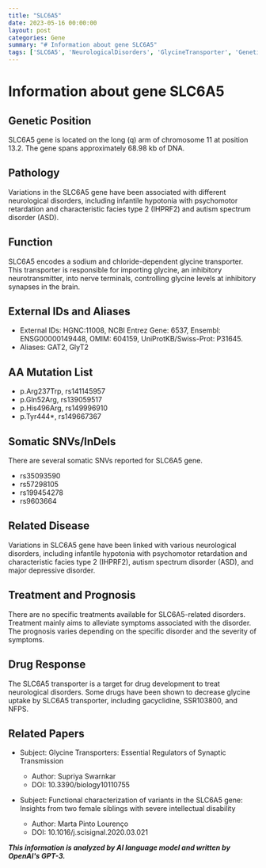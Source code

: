 ```yaml
---
title: "SLC6A5"
date: 2023-05-16 00:00:00
layout: post
categories: Gene
summary: "# Information about gene SLC6A5"
tags: ['SLC6A5', 'NeurologicalDisorders', 'GlycineTransporter', 'GeneticVariations', 'DrugDevelopment', 'Treatment', 'Prognosis', 'SynapticTransmission']
---
```


# Information about gene SLC6A5

## Genetic Position
SLC6A5 gene is located on the long (q) arm of chromosome 11 at position 13.2. The gene spans approximately 68.98 kb of DNA.

## Pathology
Variations in the SLC6A5 gene have been associated with different neurological disorders, including infantile hypotonia with psychomotor retardation and characteristic facies type 2 (IHPRF2) and autism spectrum disorder (ASD). 

## Function
SLC6A5 encodes a sodium and chloride-dependent glycine transporter. This transporter is responsible for importing glycine, an inhibitory neurotransmitter, into nerve terminals, controlling glycine levels at inhibitory synapses in the brain.

## External IDs and Aliases 
- External IDs: HGNC:11008, NCBI Entrez Gene: 6537, Ensembl: ENSG00000149448, OMIM: 604159, UniProtKB/Swiss-Prot: P31645.
- Aliases: GAT2, GlyT2

## AA Mutation List
- p.Arg237Trp, rs141145957
- p.Gln52Arg, rs139059517
- p.His496Arg, rs149996910
- p.Tyr444*, rs149667367

## Somatic SNVs/InDels
There are several somatic SNVs reported for SLC6A5 gene.
- rs35093590
- rs57298105
- rs199454278
- rs9603664

## Related Disease
Variations in SLC6A5 gene have been linked with various neurological disorders, including infantile hypotonia with psychomotor retardation and characteristic facies type 2 (IHPRF2), autism spectrum disorder (ASD), and major depressive disorder.

## Treatment and Prognosis
There are no specific treatments available for SLC6A5-related disorders. Treatment mainly aims to alleviate symptoms associated with the disorder. The prognosis varies depending on the specific disorder and the severity of symptoms.

## Drug Response
The SLC6A5 transporter is a target for drug development to treat neurological disorders. Some drugs have been shown to decrease glycine uptake by SLC6A5 transporter, including gacyclidine, SSR103800, and NFPS.

## Related Papers
- Subject: Glycine Transporters: Essential Regulators of Synaptic Transmission
  - Author: Supriya Swarnkar
  - DOI: 10.3390/biology10110755

- Subject: Functional characterization of variants in the SLC6A5 gene: Insights from two female siblings with severe intellectual disability 
  - Author: Marta Pinto Lourenço
  - DOI: 10.1016/j.scisignal.2020.03.021

**_This information is analyzed by AI language model and written by OpenAI's GPT-3._**